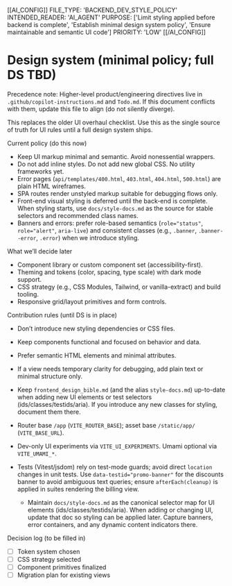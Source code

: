 [[AI_CONFIG]]
FILE_TYPE: 'BACKEND_DEV_STYLE_POLICY'
INTENDED_READER: 'AI_AGENT'
PURPOSE: ['Limit styling applied before backend is complete', 'Establish minimal design system policy', 'Ensure maintainable and semantic UI code']
PRIORITY: 'LOW'
[[/AI_CONFIG]]

# Design system (minimal policy; full DS TBD)

Precedence note: Higher-level product/engineering directives live in `.github/copilot-instructions.md` and `Todo.md`. If this document conflicts with them, update this file to align (do not silently diverge).

This replaces the older UI overhaul checklist. Use this as the single source of truth for UI rules until a full design system ships.

Current policy (do this now)

- Keep UI markup minimal and semantic. Avoid nonessential wrappers.
- Do not add inline styles. Do not add new global CSS. No utility frameworks yet.
- Error pages (`api/templates/400.html`, `403.html`, `404.html`, `500.html`) are plain HTML wireframes.
- SPA routes render unstyled markup suitable for debugging flows only.
- Front-end visual styling is deferred until the back-end is complete. When styling starts, use `docs/style-docs.md` as the source for stable selectors and recommended class names.
- Banners and errors: prefer role-based semantics (`role="status"`, `role="alert"`, `aria-live`) and consistent classes (e.g., `.banner`, `.banner--error`, `.error`) when we introduce styling.

What we’ll decide later

- Component library or custom component set (accessibility-first).
- Theming and tokens (color, spacing, type scale) with dark mode support.
- CSS strategy (e.g., CSS Modules, Tailwind, or vanilla-extract) and build tooling.
- Responsive grid/layout primitives and form controls.

Contribution rules (until DS is in place)

- Don’t introduce new styling dependencies or CSS files.
- Keep components functional and focused on behavior and data.
- Prefer semantic HTML elements and minimal attributes.
- If a view needs temporary clarity for debugging, add plain text or minimal structure only.
- Keep `frontend_design_bible.md` (and the alias `style-docs.md`) up-to-date when adding new UI elements or test selectors (ids/classes/testids/aria). If you introduce any new classes for styling, document them there.

- Router base `/app` (`VITE_ROUTER_BASE`); asset base `/static/app/` (`VITE_BASE_URL`).
- Dev-only UI experiments via `VITE_UI_EXPERIMENTS`. Umami optional via `VITE_UMAMI_*`.
- Tests (Vitest/jsdom) rely on test-mode guards; avoid direct `location` changes in unit tests. Use `data-testid="promo-banner"` for the discounts banner to avoid ambiguous text queries; ensure `afterEach(cleanup)` is applied in suites rendering the billing view.
	- Maintain `docs/style-docs.md` as the canonical selector map for UI elements (ids/classes/testids/aria). When adding or changing UI, update that doc so styling can be applied later. Capture banners, error containers, and any dynamic content indicators there.

Decision log (to be filled in)

- [ ] Token system chosen
- [ ] CSS strategy selected
- [ ] Component primitives finalized
- [ ] Migration plan for existing views
